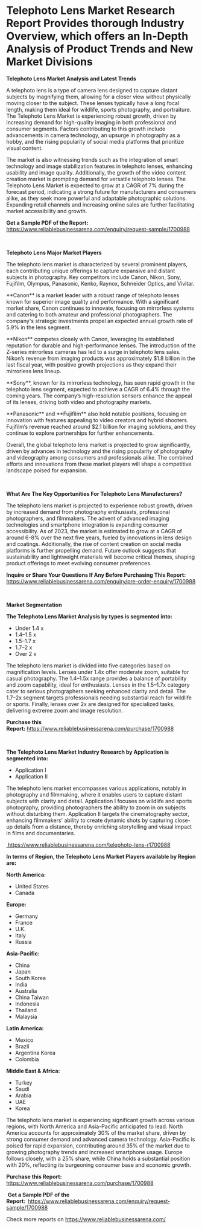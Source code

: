 <p><h1>Telephoto Lens Market Research Report Provides thorough Industry Overview, which offers an In-Depth Analysis of Product Trends and New Market Divisions</h1></p><p><strong>Telephoto Lens Market Analysis and Latest Trends</strong></p>
<p><p>A telephoto lens is a type of camera lens designed to capture distant subjects by magnifying them, allowing for a closer view without physically moving closer to the subject. These lenses typically have a long focal length, making them ideal for wildlife, sports photography, and portraiture. The Telephoto Lens Market is experiencing robust growth, driven by increasing demand for high-quality imaging in both professional and consumer segments. Factors contributing to this growth include advancements in camera technology, an upsurge in photography as a hobby, and the rising popularity of social media platforms that prioritize visual content.</p><p>The market is also witnessing trends such as the integration of smart technology and image stabilization features in telephoto lenses, enhancing usability and image quality. Additionally, the growth of the video content creation market is prompting demand for versatile telephoto lenses. The Telephoto Lens Market is expected to grow at a CAGR of 7% during the forecast period, indicating a strong future for manufacturers and consumers alike, as they seek more powerful and adaptable photographic solutions. Expanding retail channels and increasing online sales are further facilitating market accessibility and growth.</p></p>
<p><strong>Get a Sample PDF of the Report:&nbsp;</strong> <a href="https://www.reliablebusinessarena.com/enquiry/request-sample/1700988?utm_campaign=3212&utm_medium=2&utm_source=Github&utm_content=ia&utm_term=27032025&utm_id=telephoto-lens">https://www.reliablebusinessarena.com/enquiry/request-sample/1700988</a></p>
<p>&nbsp;</p>
<p><strong>Telephoto Lens Major Market Players</strong></p>
<p><p>The telephoto lens market is characterized by several prominent players, each contributing unique offerings to capture expansive and distant subjects in photography. Key competitors include Canon, Nikon, Sony, Fujifilm, Olympus, Panasonic, Kenko, Raynox, Schneider Optics, and Vivitar. </p><p>**Canon** is a market leader with a robust range of telephoto lenses known for superior image quality and performance. With a significant market share, Canon continues to innovate, focusing on mirrorless systems and catering to both amateur and professional photographers. The company's strategic investments propel an expected annual growth rate of 5.9% in the lens segment.</p><p>**Nikon** competes closely with Canon, leveraging its established reputation for durable and high-performance lenses. The introduction of the Z-series mirrorless cameras has led to a surge in telephoto lens sales. Nikon’s revenue from imaging products was approximately $1.8 billion in the last fiscal year, with positive growth projections as they expand their mirrorless lens lineup.</p><p>**Sony**, known for its mirrorless technology, has seen rapid growth in the telephoto lens segment, expected to achieve a CAGR of 6.4% through the coming years. The company’s high-resolution sensors enhance the appeal of its lenses, driving both video and photography markets.</p><p>**Panasonic** and **Fujifilm** also hold notable positions, focusing on innovation with features appealing to video creators and hybrid shooters. Fujifilm’s revenue reached around $2.1 billion for imaging solutions, and they continue to explore partnerships for further enhancements.</p><p>Overall, the global telephoto lens market is projected to grow significantly, driven by advances in technology and the rising popularity of photography and videography among consumers and professionals alike. The combined efforts and innovations from these market players will shape a competitive landscape poised for expansion.</p></p>
<p>&nbsp;</p>
<p><strong>What Are The Key Opportunities For Telephoto Lens Manufacturers?</strong></p>
<p><p>The telephoto lens market is projected to experience robust growth, driven by increased demand from photography enthusiasts, professional photographers, and filmmakers. The advent of advanced imaging technologies and smartphone integration is expanding consumer accessibility. As of 2023, the market is estimated to grow at a CAGR of around 6-8% over the next five years, fueled by innovations in lens design and coatings. Additionally, the rise of content creation on social media platforms is further propelling demand. Future outlook suggests that sustainability and lightweight materials will become critical themes, shaping product offerings to meet evolving consumer preferences.</p></p>
<p><strong>Inquire or Share Your Questions If Any Before Purchasing This Report:</strong> <a href="https://www.reliablebusinessarena.com/enquiry/pre-order-enquiry/1700988?utm_campaign=3212&utm_medium=2&utm_source=Github&utm_content=ia&utm_term=27032025&utm_id=telephoto-lens">https://www.reliablebusinessarena.com/enquiry/pre-order-enquiry/1700988</a></p>
<p>&nbsp;</p>
<p><strong>Market Segmentation</strong></p>
<p><strong>The Telephoto Lens Market Analysis by types is segmented into:</strong></p>
<p><ul><li>Under 1.4 x</li><li>1.4–1.5 x</li><li>1.5–1.7 x</li><li>1.7–2 x</li><li>Over 2 x</li></ul></p>
<p><p>The telephoto lens market is divided into five categories based on magnification levels. Lenses under 1.4x offer moderate zoom, suitable for casual photography. The 1.4–1.5x range provides a balance of portability and zoom capability, ideal for enthusiasts. Lenses in the 1.5–1.7x category cater to serious photographers seeking enhanced clarity and detail. The 1.7–2x segment targets professionals needing substantial reach for wildlife or sports. Finally, lenses over 2x are designed for specialized tasks, delivering extreme zoom and image resolution.</p></p>
<p><strong>Purchase this Report:&nbsp;</strong><a href="https://www.reliablebusinessarena.com/purchase/1700988?utm_campaign=3212&utm_medium=2&utm_source=Github&utm_content=ia&utm_term=27032025&utm_id=telephoto-lens">https://www.reliablebusinessarena.com/purchase/1700988</a></p>
<p>&nbsp;</p>
<p><strong>The Telephoto Lens Market Industry Research by Application is segmented into:</strong></p>
<p><ul><li>Application I</li><li>Application II</li></ul></p>
<p><p>The telephoto lens market encompasses various applications, notably in photography and filmmaking, where it enables users to capture distant subjects with clarity and detail. Application I focuses on wildlife and sports photography, providing photographers the ability to zoom in on subjects without disturbing them. Application II targets the cinematography sector, enhancing filmmakers' ability to create dynamic shots by capturing close-up details from a distance, thereby enriching storytelling and visual impact in films and documentaries.</p></p>
<p><a href="https://www.reliablebusinessarena.com/telephoto-lens-r1700988?utm_campaign=3212&utm_medium=2&utm_source=Github&utm_content=ia&utm_term=27032025&utm_id=telephoto-lens">&nbsp;https://www.reliablebusinessarena.com/telephoto-lens-r1700988</a></p>
<p><strong>In terms of Region, the Telephoto Lens Market Players available by Region are:</strong></p>
<p>
    <p> <strong> North America: </strong>
        <ul>
            <li>United States</li>
            <li>Canada</li>
        </ul>
        </p> 
    <p> <strong> Europe: </strong>
        <ul>
            <li>Germany</li>
            <li>France</li>
            <li>U.K.</li>
            <li>Italy</li>
            <li>Russia</li>
        </ul>
        </p> 
    <p> <strong> Asia-Pacific: </strong>
        <ul>
            <li>China</li>
            <li>Japan</li>
            <li>South Korea</li>
            <li>India</li>
            <li>Australia</li>
            <li>China Taiwan</li>
            <li>Indonesia</li>
            <li>Thailand</li>
            <li>Malaysia</li>
        </ul>
        </p> 
    <p> <strong> Latin America: </strong>
        <ul>
            <li>Mexico</li>
            <li>Brazil</li>
            <li>Argentina Korea</li>
            <li>Colombia</li>
        </ul>
        </p> 
    <p> <strong> Middle East & Africa: </strong>
        <ul>
            <li>Turkey</li>
            <li>Saudi</li>
            <li>Arabia</li>
            <li>UAE</li>
            <li>Korea</li>
        </ul>
    </p>
    </p>
<p><p>The telephoto lens market is experiencing significant growth across various regions, with North America and Asia-Pacific anticipated to lead. North America accounts for approximately 30% of the market share, driven by strong consumer demand and advanced camera technology. Asia-Pacific is poised for rapid expansion, contributing around 35% of the market due to growing photography trends and increased smartphone usage. Europe follows closely, with a 25% share, while China holds a substantial position with 20%, reflecting its burgeoning consumer base and economic growth.</p></p>
<p><strong>Purchase this Report: </strong><a href="https://www.reliablebusinessarena.com/purchase/1700988?utm_campaign=3212&utm_medium=2&utm_source=Github&utm_content=ia&utm_term=27032025&utm_id=telephoto-lens">https://www.reliablebusinessarena.com/purchase/1700988</a></p>
<p>&nbsp;<strong>Get a Sample PDF of the Report:&nbsp;&nbsp;</strong><a href="https://www.reliablebusinessarena.com/enquiry/request-sample/1700988?utm_campaign=3212&utm_medium=2&utm_source=Github&utm_content=ia&utm_term=27032025&utm_id=telephoto-lens">https://www.reliablebusinessarena.com/enquiry/request-sample/1700988</a></p>
<p><strong></strong></p>
<p>Check more reports on <a href="https://www.reliablebusinessarena.com/?utm_campaign=3212&utm_medium=2&utm_source=Github&utm_content=ia&utm_term=27032025&utm_id=telephoto-lens">https://www.reliablebusinessarena.com/</a></p>